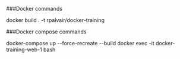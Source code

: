 
###Docker commands

docker build . -t rpalvair/docker-training


###Docker compose commands

docker-compose up --force-recreate --build
docker exec -it docker-training-web-1 bash
